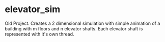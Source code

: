 # elevator_sim


Old Project.  Creates a 2 dimensional simulation with simple animation of a building with m floors and n elevator shafts.  Each elevator shaft is represented with it's own thread.
